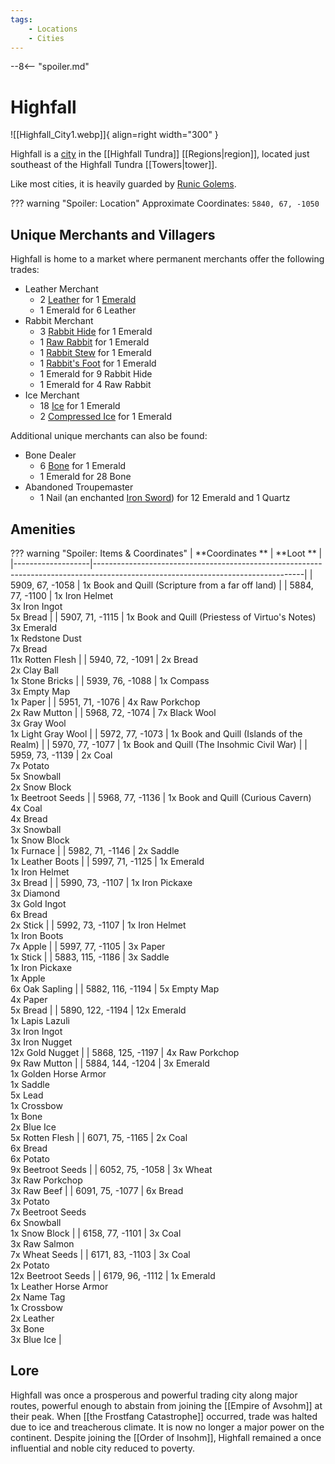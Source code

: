 ```yaml
---
tags:
    - Locations
    - Cities
---
```


--8<-- "spoiler.md"

# Highfall

![[Highfall_City1.webp]]{ align=right width="300" }

Highfall is a [city](Cities "wikilink") in the [[Highfall Tundra]] [[Regions|region]], located just southeast of the Highfall Tundra [[Towers|tower]].

Like most cities, it is heavily guarded by [Runic Golems](https://minecraft.gamepedia.com/Iron_Golem).

??? warning "Spoiler: Location"
	Approximate Coordinates: `5840, 67, -1050`

## Unique Merchants and Villagers

Highfall is home to a market where permanent merchants offer the
following trades:

- Leather Merchant
    - 2 [Leather](https://minecraft.gamepedia.com/Leather) for 1 [Emerald](https://minecraft.gamepedia.com/Emerald)
    - 1 Emerald for 6 Leather
- Rabbit Merchant
    - 3 [Rabbit Hide](https://minecraft.gamepedia.com/Rabbit_Hide) for 1 Emerald
    - 1 [Raw Rabbit](https://minecraft.gamepedia.com/Raw_Rabbit) for 1 Emerald
    - 1 [Rabbit Stew](https://minecraft.gamepedia.com/Rabbit_Stew) for 1 Emerald
    - 1 [Rabbit's Foot](https://minecraft.gamepedia.com/Rabbit%27s_Foot) for 1 Emerald
    - 1 Emerald for 9 Rabbit Hide
    - 1 Emerald for 4 Raw Rabbit
- Ice Merchant
    - 18 [Ice](https://minecraft.gamepedia.com/Ice) for 1 Emerald
    - 2 [Compressed Ice](https://minecraft.gamepedia.com/Packed_Ice) for 1 Emerald

Additional unique merchants can also be found:

- Bone Dealer
    - 6 [Bone](https://minecraft.gamepedia.com/Bone) for 1 Emerald
    - 1 Emerald for 28 Bone
- Abandoned Troupemaster
    - 1 Nail (an enchanted [Iron Sword](https://minecraft.gamepedia.com/Sword)) for 12 Emerald and 1 Quartz


## Amenities

??? warning "Spoiler: Items & Coordinates"
	| **Coordinates **  | **Loot **                                                                                                                        |
	|-------------------|----------------------------------------------------------------------------------------------------------------------------------|
	| 5909, 67, -1058   | 1x Book and Quill (Scripture from a far off land)                                                                                |
	| 5884, 77, -1100   | 1x Iron Helmet <br>3x Iron Ingot <br>5x Bread                                                                                    |
	| 5907, 71, -1115   | 1x Book and Quill (Priestess of Virtuo's Notes) <br>3x Emerald <br>1x Redstone Dust <br>7x Bread <br>11x Rotten Flesh            |
	| 5940, 72, -1091   | 2x Bread <br>2x Clay Ball <br>1x Stone Bricks                                                                                    |
	| 5939, 76, -1088   | 1x Compass <br>3x Empty Map <br>1x Paper                                                                                         |
	| 5951, 71, -1076   | 4x Raw Porkchop <br>2x Raw Mutton                                                                                                |
	| 5968, 72, -1074   | 7x Black Wool <br>3x Gray Wool <br>1x Light Gray Wool                                                                            |
	| 5972, 77, -1073   | 1x Book and Quill (Islands of the Realm)                                                                                         |
	| 5970, 77, -1077   | 1x Book and Quill (The Insohmic Civil War)                                                                                       |
	| 5959, 73, -1139   | 2x Coal <br>7x Potato <br>5x Snowball <br>2x Snow Block <br>1x Beetroot Seeds                                                    |
	| 5968, 77, -1136   | 1x Book and Quill (Curious Cavern) <br>4x Coal <br>4x Bread <br>3x Snowball <br>1x Snow Block <br>1x Furnace                     |
	| 5982, 71, -1146   | 2x Saddle <br>1x Leather Boots                                                                                                   |
	| 5997, 71, -1125   | 1x Emerald <br>1x Iron Helmet <br>3x Bread                                                                                       |
	| 5990, 73, -1107   | 1x Iron Pickaxe <br>3x Diamond <br>3x Gold Ingot <br>6x Bread <br>2x Stick                                                       |
	| 5992, 73, -1107   | 1x Iron Helmet <br>1x Iron Boots <br>7x Apple                                                                                    |
	| 5997, 77, -1105   | 3x Paper <br>1x Stick                                                                                                            |
	| 5883, 115, -1186  | 3x Saddle <br>1x Iron Pickaxe <br>1x Apple <br>6x Oak Sapling                                                                    |
	| 5882, 116, -1194  | 5x Empty Map <br>4x Paper <br>5x Bread                                                                                           |
	| 5890, 122, -1194  | 12x Emerald <br>1x Lapis Lazuli <br>3x Iron Ingot <br>3x Iron Nugget <br>12x Gold Nugget                                         |
	| 5868, 125, -1197  | 4x Raw Porkchop <br>9x Raw Mutton                                                                                                |
	| 5884, 144, -1204  | 3x Emerald <br>1x Golden Horse Armor <br>1x Saddle <br>5x Lead <br>1x Crossbow <br>1x Bone <br>2x Blue Ice <br>5x Rotten Flesh   |
	| 6071, 75, -1165   | 2x Coal <br>6x Bread <br>6x Potato <br>9x Beetroot Seeds                                                                         |
	| 6052, 75, -1058   | 3x Wheat <br>3x Raw Porkchop <br>3x Raw Beef                                                                                     |
	| 6091, 75, -1077   | 6x Bread <br>3x Potato <br>7x Beetroot Seeds <br>6x Snowball <br>1x Snow Block                                                   |
	| 6158, 77, -1101   | 3x Coal <br>3x Raw Salmon <br>7x Wheat Seeds                                                                                     |
	| 6171, 83, -1103   | 3x Coal <br>2x Potato <br>12x Beetroot Seeds                                                                                     |
	| 6179, 96, -1112   | 1x Emerald <br>1x Leather Horse Armor <br>2x Name Tag <br>1x Crossbow <br>2x Leather <br>3x Bone <br>3x Blue Ice                 |


## Lore

Highfall was once a prosperous and powerful trading city along major routes, powerful enough to abstain from joining the [[Empire of Avsohm]] at their peak. When [[the Frostfang Catastrophe]] occurred, trade was halted due to ice and treacherous climate. It is now no longer a major power on the continent. Despite joining the [[Order of Insohm]], Highfall remained a once influential and noble city reduced to poverty.
